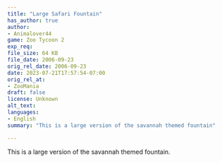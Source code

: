 ```yaml
---
title: "Large Safari Fountain"
has_author: true
author: 
- Animalover44
game: Zoo Tycoon 2
exp_req: 
file_size: 64 KB
file_date: 2006-09-23
orig_rel_date: 2006-09-23
date: 2023-07-21T17:57:54-07:00
orig_rel_at: 
- ZooMania
draft: false
license: Unknown
alt_text: 
languages:
- English
summary: "This is a large version of the savannah themed fountain"

---
```


This is a large version of the savannah themed fountain.